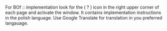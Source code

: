 For BOf :: implementation look for the ( ? ) icon in the right upper corner of each page and activate the window. It contains implementation instructions in the polish language. Use Google Translate for translation in you preferred langauage.